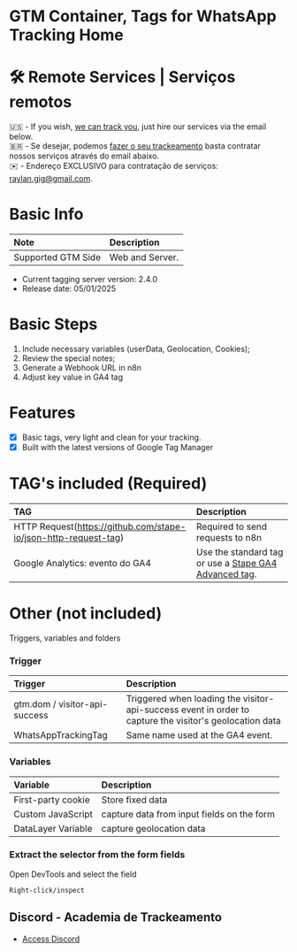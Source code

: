 # GTM Container, Tags for WhatsApp Tracking Home

# 🛠️ Remote Services | Serviços remotos

🇺🇸 - If you wish, [we can track you](https://academiadetrackeamento.com.br), just hire our services via the email below.
<br>
🇧🇷 - Se desejar, podemos [fazer o seu trackeamento](https://academiadetrackeamento.com.br) basta contratar nossos serviços através do email abaixo.
<br>
✉️ - Endereço EXCLUSIVO para contratação de serviços: raylan.gig@gmail.com.

# Basic Info

Note|Description
:----|:----
Supported GTM Side|Web and Server.

- Current tagging server version: 2.4.0
- Release date: 05/01/2025

# Basic Steps

1. Include necessary variables (userData, Geolocation, Cookies);
2. Review the special notes;
3. Generate a Webhook URL in n8n
4. Adjust key value in GA4 tag

# Features
- [x] Basic tags, very light and clean for your tracking.
- [x] Built with the latest versions of Google Tag Manager

# TAG's included (**Required**)

TAG|Description
:----|:----
HTTP Request(https://github.com/stape-io/json-http-request-tag)|Required to send requests to n8n
Google Analytics: evento do GA4|Use the standard tag or use a [Stape GA4 Advanced tag](https://github.com/stape-io/ga4-advanced-tag).

# Other (not included)

Triggers, variables and folders

### Trigger
Trigger|Description
:----|:----
gtm.dom / visitor-api-success|Triggered when loading the visitor-api-success event in order to capture the visitor's geolocation data
WhatsAppTrackingTag|Same name used at the GA4 event.

### Variables
Variable|Description
:----|:----
First-party cookie|Store fixed data
Custom JavaScript|capture data from input fields on the form
DataLayer Variable|capture geolocation data

### Extract the selector from the form fields

Open DevTools and select the field
```
Right-click/inspect
```


## Discord - Academia de Trackeamento
- [Access Discord](https://discord.gg/GTzGmKNFy8)
